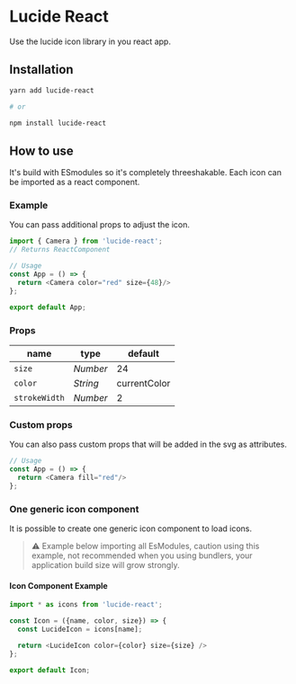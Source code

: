 # Lucide React

Use the lucide icon library in you react app.

## Installation

```sh
yarn add lucide-react

# or

npm install lucide-react
```

## How to use

It's build with ESmodules so it's completely threeshakable.
Each icon can be imported as a react component.

### Example

You can pass additional props to adjust the icon.

``` js
import { Camera } from 'lucide-react';
// Returns ReactComponent

// Usage
const App = () => {
  return <Camera color="red" size={48}/>
};

export default App;
```

### Props

|  name        |   type   |  default
| ------------ | -------- | --------
| `size`       | *Number* | 24
| `color`      | *String* | currentColor
| `strokeWidth`| *Number* | 2

### Custom props

You can also pass custom props that will be added in the svg as attributes.

``` js
// Usage
const App = () => {
  return <Camera fill="red"/>
};
```

### One generic icon component

It is possible to create one generic icon component to load icons.

> :warning: Example below importing all EsModules, caution  using this example, not recommended when you using bundlers, your application build size will grow strongly.

#### Icon Component Example

``` js
import * as icons from 'lucide-react';

const Icon = ({name, color, size}) => {
  const LucideIcon = icons[name];

  return <LucideIcon color={color} size={size} />
};

export default Icon;
```
